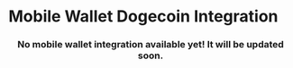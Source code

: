 # Mobile Wallet Dogecoin Integration

<h3 align="center">
  No mobile wallet integration available yet! It will be updated soon.
</h3>
